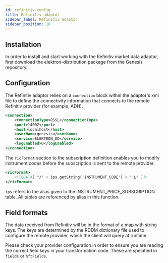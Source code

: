 ```yaml
---
id: refinitiv-config
title: Refinitiv adaptor 
sidebar_label: Refinitiv adaptor 
sidebar_position: 10
---
```


## Installation
In order to install and start working with the Refinitiv market data adaptor, first download the elektron-distribution package from the Genesis repository.

## Configuration
The Refinitiv adaptor relies on a `connection` block within the adaptor's xml file to define the connectivity information that connects to the remote Refinitiv provider (for example, ADH).

```xml
<connection>
	<connectionType>RSSL</connectionType>
	<port>14002</port>
	<host>localhost</host>
	<userName>genesis</userName>
	<service>ELEKTRON_DD</service>
	<logEnabled>0</logEnabled>
</connection>
```

The `ricFormat` section to the subscription definition enables you to modify instrument codes before the subscription is sent to the remote provider.

```xml
<ricFormat>
	<![CDATA[ "/" + ips.getString('INSTRUMENT_CODE') + ".L" ]]>
</ricFormat>
```
`ips` refers to the alias given to the INSTRUMENT_PRICE_SUBSCRIPTION table. All tables are referenced by alias in this function.

## Field formats
The data received from Refinitiv will be in the format of a map with string keys. The keys are determined by the RDDM dictionary file used to configure the remote provider, which the client will query at runtime.

Please check your provider configuration in order to ensure you are reading the correct field keys in your transformation code. These are specified in `fields` or `hftFields`.